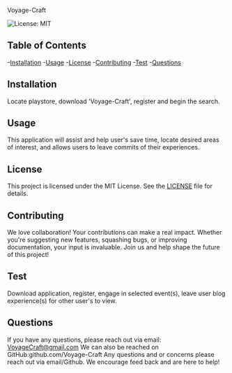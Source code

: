 
Voyage-Craft

![License: MIT](https://img.shields.io/badge/License-MIT-yellow.svg)

## Table of Contents

-[Installation](#installation)
-[Usage](#usage)
-[License](#license)
-[Contributing](#contributing)
-[Test](#test)
-[Questions](#questions)


## Installation
Locate playstore, download 'Voyage-Craft', register and begin the search.

## Usage
This application will assist and help user's save time, locate desired areas of interest, and allows users to leave commits of their experiences. 

## License
This project is licensed under the MIT License. See the [LICENSE](LICENSE) file for details.

## Contributing
We love collaboration! Your contributions can make a real impact. Whether you're suggesting new features, squashing bugs, or improving documentation, your input is invaluable. Join us and help shape the future of this project!

## Test
Download application, register, engage in selected event(s), leave user blog experience(s) for other user's to view. 

## Questions
If you have any questions, please reach out via email: VoyageCraft@gmail.com
We can also be reached on GitHub:github.com/Voyage-Craft
Any questions and or concerns please reach out via email/Github. We encourage feed back and are here to help!
    
